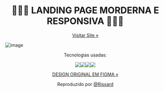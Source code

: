 <h1 align="center">👨🏾‍💻 LANDING PAGE MORDERNA E RESPONSIVA 👨🏾‍💻</h1>

<p align="center">
 <a href='https://risxard.github.io/Gymme/'>Visitar Site »</a>

</p>



![image](https://user-images.githubusercontent.com/88140056/155060583-90c0a602-e818-40f2-a3f4-ed0db6a30740.png)







<p align="center">
Tecnologias usadas:
</p>

<p align="center">
<img src="https://img.shields.io/badge/JavaScript-323330?style=for-the-badge&logo=javascript&logoColor=F7DF1E"/><img src="https://img.shields.io/badge/jQuery-0769AD?style=for-the-badge&logo=jquery&logoColor=white"/><img src="https://img.shields.io/badge/HTML5-E34F26?style=for-the-badge&logo=html5&logoColor=white"/><img src="https://img.shields.io/badge/CSS3-1572B6?style=for-the-badge&logo=css3&logoColor=white"/>
</p>

<p align="center">
  <a href='https://www.figma.com/community/file/1061248425841959554'> DESIGN ORIGINAL EM FIGMA »</a>
</p>
<p align="center">
 Reproduzido por <a href='https://github.com/Risxard'>@Risxard</a>
</p>




